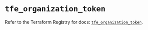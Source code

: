 # `tfe_organization_token`

Refer to the Terraform Registry for docs: [`tfe_organization_token`](https://registry.terraform.io/providers/hashicorp/tfe/0.64.0/docs/resources/organization_token).
